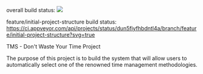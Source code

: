 
overall build status:
<img src="https://ci.appveyor.com/api/projects/status/dun5fiyfhbdntl4a?svg=true"/>

feature/initial-project-structure build status:
https://ci.appveyor.com/api/projects/status/dun5fiyfhbdntl4a/branch/feature/initial-project-structure?svg=true

TMS - Don't Waste Your Time Project

The purpose of this project is to build the system that will allow users to automatically select one of the renowned time management methodologies.
